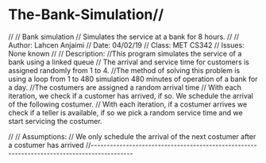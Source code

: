 # The-Bank-Simulation//
//
// Bank simulation
// Simulates the service at a bank for 8 hours.
//
// Author: Lahcen Anjaimi
// Date: 04/02/19
// Class: MET CS342
// Issues: None known
//
// Description:
//This program simulates the service of a bank using a linked queue
// The arrival and service time for customers is assigned randomly from 1 to 4.
//The method of solving this problem is using a loop from 1 to 480 simulation 480 minutes of operation of a bank for a day.
//The costumers are assigned a random arrival time
// With each iteration, we check if a customer has arrived, if so. We schedule the arrival of the following costumer.
// With each iteration, if a costumer arrives we check if a teller is available, if  so we pick a random service time  and we start servicing  the costumer.

//
// Assumptions:
// We only schedule the arrival of the next costumer after a costumer has arrived
//-------------------------------------------------------------------------------------------
